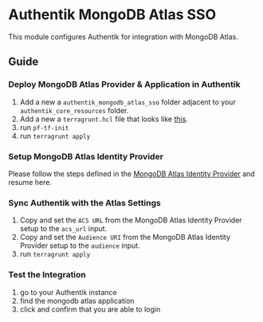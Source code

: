 # Authentik MongoDB Atlas SSO

This module configures Authentik for integration with MongoDB Atlas.

## Guide

### Deploy MongoDB Atlas Provider & Application in Authentik

1. Add a new a `authentik_mongodb_atlas_sso` folder adjacent to your `authentik_core_resources` folder.
2. Add a new a `terragrunt.hcl` file that looks like [this](https://github.com/Panfactum/stack/blob/__PANFACTUM_VERSION_MAIN__/packages/reference/environments/production/us-east-2/authentik_mongodb_atlas_sso/terragrunt.hcl).
3. run `pf-tf-init`
4. run `terragrunt apply`

### Setup MongoDB Atlas Identity Provider

Please follow the steps defined in the [MongoDB Atlas Identity Provider](https://github.com/Panfactum/stack/blob/__PANFACTUM_VERSION_MAIN__/packages/reference/infrastructure-modules/direct/mongodb/mongodb_atlas_identity_provider) and resume here. 

### Sync Authentik with the Atlas Settings

1. Copy and set the `ACS URL` from the MongoDB Atlas Identity Provider setup to the `acs_url` input.
2. Copy and set the `Audience URI` from the MongoDB Atlas Identity Provider setup to the `audience` input.
3. run `terragrunt apply`

### Test the Integration

1. go to your Authentik instance
2. find the mongodb atlas application
3. click and confirm that you are able to login